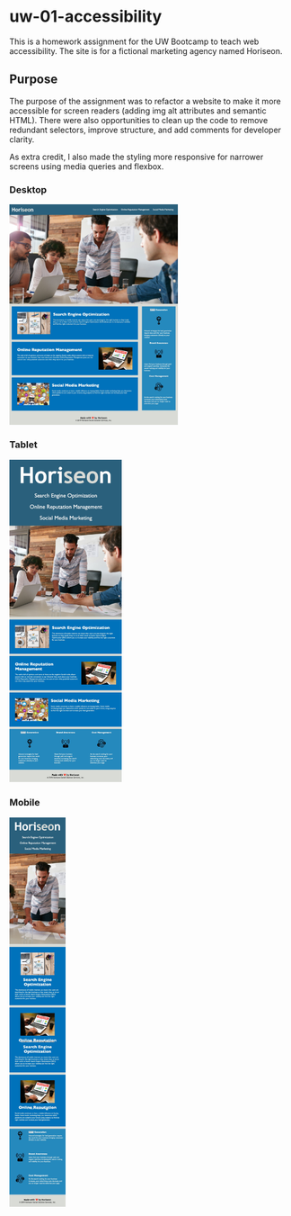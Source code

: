 # uw-01-accessibility
This is a homework assignment for the UW Bootcamp to teach web accessibility. The site is for a fictional marketing agency named Horiseon.

## Purpose

The purpose of the assignment was to refactor a website to make it more accessible for screen readers (adding img alt attributes and semantic HTML). There were also opportunities to clean up the code to remove redundant selectors, improve structure, and add comments for developer clarity.

As extra credit, I also made the styling more responsive for narrower screens using media queries and flexbox.

### Desktop

<img src="./screenshots/desktop.jpg" width="300px" title="Desktop" alt="Desktop View"> 

### Tablet

<img src="./screenshots/tablet.jpg" width="200px" title="Tablet" alt="Tablet View"> 

### Mobile

<img src="./screenshots/mobile.jpg" width="100px" title="Mobile" alt="Mobile View">
